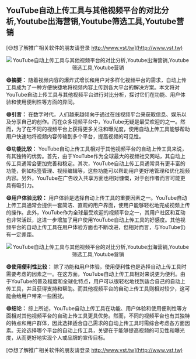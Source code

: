 ## **YouTube自动上传工具与其他视频平台的对比分析,Youtube出海营销,Youtube筛选工具,Youtube营销**

[😍想了解推广相关软件的朋友请登录 http://www.vst.tw](http://www.vst.tw)

 <center><img src="https://vst.tw/MP4/tuiguang/png/8.png" alt="YouTube自动上传工具与其他视频平台的对比分析,Youtube出海营销,Youtube筛选工具,Youtube营销"></center>

**😄摘要：**
随着视频内容的爆炸式增长和用户对多样化视频平台的需求，自动上传工具成为了一种方便快捷地将视频内容上传到各大平台的解决方案。本文将对YouTube自动上传工具与其他视频平台进行对比分析，探讨它们在功能、用户体验和使用便利性等方面的异同。

**😄引言：**
在数字时代，人们越来越倾向于通过在线视频平台来获取信息、娱乐以及分享自己的创作。而在众多视频平台中，YouTube无疑是最受欢迎的之一。然而，为了在不同的视频平台上获得更多关注和曝光度，使用自动上传工具能够帮助用户快速地将视频内容传输到多个平台，提高视频的可见性。

**😄功能比较：**
YouTube自动上传工具相对于其他视频平台的自动上传工具来说，有其独特的优势。首先，由于YouTube作为全球最大的视频社交网站，其自动上传工具通常会更加完善和稳定。其次，YouTube自动上传工具通常具有更丰富的功能，例如标签管理、视频编辑等，这些功能可以帮助用户更好地管理和优化视频内容。另外，YouTube在广告收入共享方面也相对慷慨，对于创作者而言可能更具有吸引力。

**😄用户体验比较：**
用户体验是选择自动上传工具的重要因素之一。YouTube自动上传工具通常会提供一套简洁、直观的用户界面，使用户能够轻松地完成视频上传的操作。此外，YouTube作为全球最受欢迎的视频平台之一，其用户社区和互动也非常活跃，这进一步增加了用户使用YouTube自动上传工具的好感度。其他视频平台的自动上传工具在用户体验方面也不断改进，但相对而言，与YouTube仍有一定差距。

 <center><img src="https://vst.tw/MP4/tuiguang/png/3.png" alt="YouTube自动上传工具与其他视频平台的对比分析,Youtube出海营销,Youtube筛选工具,Youtube营销"></center>

**😄使用便利性比较：**
除了功能和用户体验，使用便利性也是选择自动上传工具时需要考虑的因素之一。在这方面，YouTube自动上传工具相对来说更为便利。由于YouTube的普及程度和全球化特点，用户可以很轻松地找到适合自己的自动上传工具，并且获得支持和帮助。而其他视频平台的自动上传工具则相对较少，这可能会给用户带来一些困扰。

**😄结论：**
综上所述，YouTube自动上传工具在功能、用户体验和使用便利性等方面相对其他视频平台的自动上传工具更具优势。然而，不同的视频平台也有其独特的特点和用户群体，因此选择适合自己需求的自动上传工具时需综合考虑各方面因素。无论选择哪个平台的自动上传工具，关键在于能够提高视频的可见性和曝光度，从而更好地实现个人或品牌的宣传目标。

[😍想了解推广相关软件的朋友请登录 http://www.vst.tw](http://www.vst.tw)



